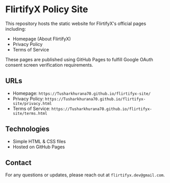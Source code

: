# FlirtifyX Policy Site

This repository hosts the static website for FlirtifyX's official pages including:

- Homepage (About FlirtifyX)
- Privacy Policy
- Terms of Service

These pages are published using GitHub Pages to fulfill Google OAuth consent screen verification requirements.

## URLs

- Homepage: `https://Tusharkhurana70.github.io/flirtifyx-site/`
- Privacy Policy: `https://Tusharkhurana70.github.io/flirtifyx-site/privacy.html`
- Terms of Service: `https://Tusharkhurana70.github.io/flirtifyx-site/terms.html`

## Technologies

- Simple HTML & CSS files
- Hosted on GitHub Pages

## Contact

For any questions or updates, please reach out at `flirtifyx.dev@gmail.com`.
